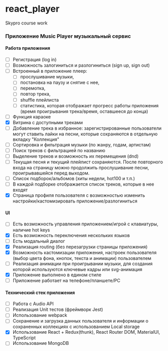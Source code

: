 # react_player
Skypro course work


### Приложение Music Player музыкальный сервис

#### Работа приложения

- [ ] Регистрация (log in)
- [ ] Возможность залогиниться и разлогиниться (sign up, sign out)
- [ ] Встроенный в приложение плеер:
  - [ ] прослушивание музыки,
  - [ ] постановка на паузу и снятие с нее,
  - [ ] перемотка,
  - [ ] повтор трека,
  - [ ] shuffle плейлиста
  - [ ] статистика, которая отображает прогресс работы приложения (время проигрывания трека/время, оставшееся до конца)
- [ ] Функция караоке
- [x] Витрина с доступными треками
- [ ] Добавление трека в избранное: зарегистрированные пользователи могут ставить лайки на песни, которые сохраняются в отдельную вкладку "Коллекция"
- [ ] Сортировка и фильтрация музыки (по жанру, годам, артистам)
- [ ] Поиск треков с фильтрацией по названию
- [ ] Выделение треков и возможность их перемещения (dnd)
- [ ] Текущая песня и текущий плейлист сохраняются. После повторного входа на страницу можно продолжить прослушивание песни, проигрывавшейся перед выходом.
- [ ] Список подборок/альбомов (хиты недели, hot100 и т.п.)
- [ ] В каждой подборке отображается список треков, которые в нее входят
- [x] Страница профиля пользователя с возможностью изменить настройки/кастомизировать приложение/разлогиниться

#### UI

- [ ] Есть возможность управления приложением/игрой с клавиатуры, наличие hot keys
- [x] Есть возможность переключения нескольких языков
- [ ] Есть модальный диалог
- [x] Реализация routing (без перезагрузки страницы приложения)
- [x] Возможность кастомизации приложения, настроек пользователя (выбор цвета фона, кнопок, текста и анимации) пользователем
- [ ] Реализация анимации при проигрывании музыки, для создания которой используются ключевые кадры или svg-анимация
- [x] Приложение выполнено в едином стиле
- [ ] Приложение работает на телефоне/планшете/PC

#### Технический стек приложения

- [ ] Работа с Audio API
- [ ] Реализация Unit тестов (фреймворк Jest)
- [ ] Использование webpack
- [ ] Сохранение и загрузка данных пользователя и информации о сохраненных коллекциях с использованием Local storage
- [x] Использование React + Redux(thunk), React Router DOM, MaterialUI, TypeScript
- [ ] Использование MongoDB
